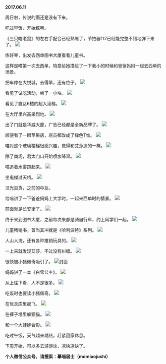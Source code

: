 
          
**2017.06.11**

周日啦，传说的雨还是没有下来。

吃过早饭，开始练琴。

《三只瞎老鼠》的左右手配合已经熟练了，节拍器112已经能完整不错地弹下来了。
![](https://pic3.zhimg.com/v2-70d2fb36dad1bdaef82af02c6bf72cc2.jpg)


练好琴，出发去西单图书大厦看看儿童书。

这样是喵第一次去西单，特意给她描绘了一下我小的时候和爸爸妈妈一起去西单的场景。

把车停在大悦城，去得早，还有位子。
![](https://pic3.zhimg.com/v2-b2e92f4b8bcec05ae11b37a5ec377fb1.jpg)


看见了试吃活动，尝了一小块。
![](https://pic4.zhimg.com/v2-5bb420304b029ad111f2f795ab6a749f.jpg)


看见了直达6楼的超大滚梯。
![](https://pic4.zhimg.com/v2-5a2ef967c513d8720cb9e98e6fe34038.jpg)


在大厅里兴高采烈地。
![](https://pic4.zhimg.com/v2-786faa94c2eb7e736bdedbe6c47a5d39.jpg)


出了门就是华威大厦，广告已经都是全新品牌了。
![](https://pic1.zhimg.com/v2-38c8ad4b92727868bc55e2d10b16b76e.jpg)


顺便看了一眼苹果店，店员都改成了绿色T恤。
![](https://pic3.zhimg.com/v2-a60df7b3d9c3b2801979cb9a25bfc2ba.jpg)


喵对这个玻璃楼梯很感兴趣，觉得和艾莎造的一样。
![](https://pic2.zhimg.com/v2-ba5c0b67f2dfefa2e4236f1a6e2079bf.jpg)


除了商场，君太门口开始喷水降温。
![](https://pic1.zhimg.com/v2-ce5373782cfd16e614e7992355b4329e.jpg)


喵追着水雾跑起来。
![](https://pic2.zhimg.com/v2-608cfed19cbeb10df1a87ba3d32395f4.jpg)


坐电梯过天桥。
![](https://pic1.zhimg.com/v2-06dcd5310e837de7f8ddba6a048457f9.jpg)


汉光百货，之前的中友。

给喵讲了一下爸爸妈妈上大学时，一起来西单时的情景。
![](https://pic4.zhimg.com/v2-4653e2b64fde083bab67f51895018682.jpg)


前面就是长安街了。
![](https://pic2.zhimg.com/v2-e096b774f51e736a7328a664ac543353.jpg)


终于来到图书大厦，之前每次来都是骑自行车，约上同学们一起。
![](https://pic2.zhimg.com/v2-3dbb708abd9f44dddfc1c5a1bdc159a8.jpg)


儿童畅销书，首当其冲就是《哈利波特》系列。
![](https://pic3.zhimg.com/v2-fba4033e27bc4fc429990534bedddaf3.jpg)


人山人海，还有各种推销玩具的。
![](https://pic4.zhimg.com/v2-a28c970224b58696a72e0dba919bf0a7.jpg)


一上来就发现艾莎，不过没有纠缠。
![](https://pic2.zhimg.com/v2-1d2897353004e78d40128b185d76c222.jpg)


很快被小猪佩奇吸引了。
![](https://pic1.zhimg.com/v2-ed1d3643d0cbeb9f32c34b4b9f19922c.jpg)封面


妈妈讲了一本《白雪公主》。
![](https://pic4.zhimg.com/v2-8f638ba3b3f96cbe699a249cd31fbbd4.jpg)


从上往下看，人不是很多。
![](https://pic1.zhimg.com/v2-3b963d47bef3a0ee40c2536e0e8e32e9.jpg)


吃饭时也要读小猪佩奇。
![](https://pic4.zhimg.com/v2-69311c46118566f845eee5dc9ca4373a.jpg)


在优衣库里起飞。
![](https://pic2.zhimg.com/v2-b132b5f29373b99d0451a4845b8d88dd.jpg)


在裤子堆里躲猫猫。
![](https://pic1.zhimg.com/v2-e78bad960256a3d47bd6c30d065a3b08.jpg)


和一个大娃娃合影。
![](https://pic1.zhimg.com/v2-bed8d8509c36e60c0ac5d03af595a6f9.jpg)


吃过午饭，天气越来越热，赶紧回家休息。

下周开始，可以多去游游泳，凉快凉快了。


**个人微信公众号，请搜索：摹喵居士（momiaojushi）**

        